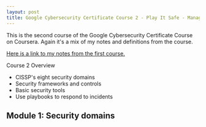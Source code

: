 ```yaml
---
layout: post
title: Google Cybersecurity Certificate Course 2 - Play It Safe - Manage Security Risks
---
```

This is the second course of the Google Cybersecurity Certificate Course on Coursera. Again it's a mix of my notes and definitions from the course.

[Here is a link to my notes from the first course.](https://1dgk.github.io/2024/01/25/google-cyber-certificate.html)

Course 2 Overview
- CISSP's eight security domains
- Security frameworks and controls
- Basic security tools
- Use playbooks to respond to incidents

## Module 1: Security domains




